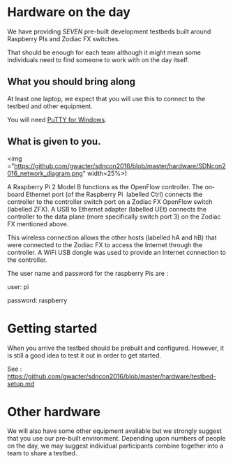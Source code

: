 # Hardware on the day

We have providing *SEVEN* pre-built development testbeds built around Raspberry PIs and Zodiac FX switches. 

That should be enough for each team although it might mean some individuals need to find someone to work with on the day itself.

## What you should bring along

At least one laptop, we expect that you will use this to connect to the testbed and other equipment.

You will need [PuTTY for Windows](https://the.earth.li/~sgtatham/putty/latest/x86/putty.exe).

## What is given to you.

<img ="https://github.com/gwacter/sdncon2016/blob/master/hardware/SDNcon2016_network_diagram.png" width=25%></img>)

A Raspberry Pi 2 Model B functions as the OpenFlow controller. The on­board Ethernet port (of the Raspberry Pi ­ labelled Ctrl) connects the controller to the controller switch port on a Zodiac FX OpenFlow switch (labelled ZFX). A USB to Ethernet adapter (labelled UEt) connects the controller to the data plane (more specifically switch port 3) on the Zodiac FX mentioned above.

This wireless connection allows the other hosts (labelled hA and hB) that were connected to the Zodiac FX to access the Internet through the controller. A WiFi USB dongle was used to provide an Internet connection to the controller.

The user name and password for the raspberry Pis are :

user: pi

password: raspberry

# Getting started

When you arrive the testbed should be prebuilt and configured. However, it is still a good idea to test it out in order to get started.

See : https://github.com/gwacter/sdncon2016/blob/master/hardware/testbed-setup.md

# Other hardware

We will also have some other equipment available but we strongly suggest that you use our pre-built environment. Depending upon numbers of people on the day, we may suggest individual participants combine together into a team to share a testbed.



